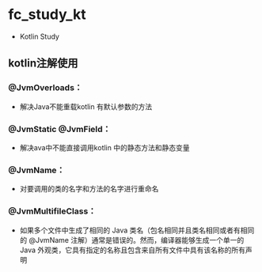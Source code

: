 # fc_study_kt
* Kotlin Study

## kotlin注解使用

### @JvmOverloads：
* 解决Java不能重载kotlin 有默认参数的方法
### @JvmStatic @JvmField：
* 解决ava中不能直接调用kotlin 中的静态方法和静态变量
### @JvmName：
* 对要调用的类的名字和方法的名字进行重命名
### @JvmMultifileClass：
* 如果多个文件中生成了相同的 Java 类名（包名相同并且类名相同或者有相同的 @JvmName 注解）通常是错误的。然而，编译器能够生成一个单一的 Java 外观类，它具有指定的名称且包含来自所有文件中具有该名称的所有声明

